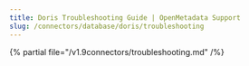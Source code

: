 ```yaml
---
title: Doris Troubleshooting Guide | OpenMetadata Support
slug: /connectors/database/doris/troubleshooting
---
```


{% partial file="/v1.9connectors/troubleshooting.md" /%}
